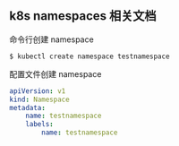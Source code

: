 ## k8s namespaces 相关文档

命令行创建 namespace

```
$ kubectl create namespace testnamespace 
```

配置文件创建 namespace

```yml
apiVersion: v1
kind: Namespace
metadata:
    name: testnamespace
    labels:
        name: testnamespace
```

